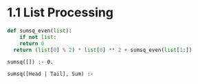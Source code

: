 # 1.1 List Processing

```python
def sumsq_even(list):
	if not list:
    return 0
  return (list[0] % 2) * list[0] ** 2 + sumsq_even(list[1:])
```

```
sumsq([]) :- 0.

sumsq([Head | Tail], Sum) :- 
```

